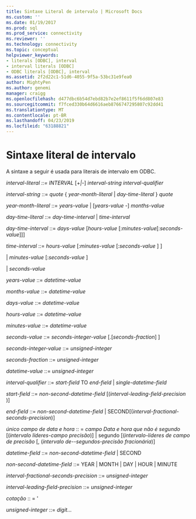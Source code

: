 ```yaml
---
title: Sintaxe Literal de intervalo | Microsoft Docs
ms.custom: ''
ms.date: 01/19/2017
ms.prod: sql
ms.prod_service: connectivity
ms.reviewer: ''
ms.technology: connectivity
ms.topic: conceptual
helpviewer_keywords:
- literals [ODBC], interval
- interval literals [ODBC]
- ODBC literals [ODBC], interval
ms.assetid: 2f2d22c1-51d6-4055-9f5a-53bc31e9fea0
author: MightyPen
ms.author: genemi
manager: craigg
ms.openlocfilehash: d477dbc6b54d7ebd82b7e2ef8611f5f6dd807e83
ms.sourcegitcommit: f7fced330b64d6616aeb8766747295807c92dd41
ms.translationtype: MT
ms.contentlocale: pt-BR
ms.lasthandoff: 04/23/2019
ms.locfileid: "63188821"
---
```

# <a name="interval-literal-syntax"></a>Sintaxe literal de intervalo
A sintaxe a seguir é usada para literais de intervalo em ODBC.  
  
 *interval-literal ::= INTERVAL* [+*&#124;*-] *interval-string interval-qualifier*  
  
 *interval-string* ::= *quote* { *year-month-literal* &#124; *day-time-literal* } *quote*  
  
 *year-month-literal* ::= *years-value* &#124; [*years-value* -] *months-value*  
  
 *day-time-literal* ::= *day-time-interval* &#124; *time-interval*  
  
 *day-time-interval* ::= *days-value* [*hours-value* [:*minutes-value*[:*seconds-value*]]]  
  
 *time-interval* ::= *hours-value* [:*minutes-value* [:*seconds-value* ] ]  
  
 &#124; *minutes-value* [:*seconds-value* ]  
  
 &#124; *seconds-value*  
  
 *years-value* ::= *datetime-value*  
  
 *months-value* ::= *datetime-value*  
  
 *days-value* ::= *datetime-value*  
  
 *hours-value* ::= *datetime-value*  
  
 *minutes-value* ::= *datetime-value*  
  
 *seconds-value* ::= *seconds-integer-value* [.[*seconds-fraction*] ]  
  
 *seconds-integer-value* ::= *unsigned-integer*  
  
 *seconds-fraction* ::= *unsigned-integer*  
  
 *datetime-value* ::= *unsigned-integer*  
  
 *interval-qualifier* ::= *start-field* TO *end-field* &#124; *single-datetime-field*  
  
 *start-field* ::= *non-second-datetime-field* [(*interval-leading-field-precision* )]  
  
 *end-field* ::= *non-second-datetime-field* &#124; SECOND[(*interval-fractional-seconds-precision*)]  
  
 *único campo de data e hora* :: = *campo Data e hora que não é segundo* [(*intervalo líderes-campo precisão*)] &#124; segundo [(*intervalo-líderes de campo de precisão*  [, (*intervalo de--segundos-precisão fracionária*)]  
  
 *datetime-field* ::= *non-second-datetime-field* &#124; SECOND  
  
 *non-second-datetime-field* ::= YEAR &#124; MONTH &#124; DAY &#124; HOUR &#124; MINUTE  
  
 *interval-fractional-seconds-precision* ::= *unsigned-integer*  
  
 *interval-leading-field-precision* ::= *unsigned-integer*  
  
 *cotação* :: = '  
  
 *unsigned-integer* ::= *digit...*
